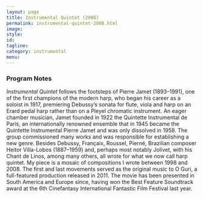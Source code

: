 ```yaml
---
layout: page
title: Instrumental Quintet (2008)
permalink: instrumental-quintet-2008.html
image:
style:
id:
tagline:
category: instrumental
menu:
---
```


### Program Notes

*Instrumental Quintet* follows the footsteps of Pierre Jamet (1893–1991), one of the first champions of the modern harp, who began his career as a soloist in 1917, premiering Debussy’s sonata for flute, viola and harp on an Erard pedal harp rather than on a Pleyel chromatic instrument. An eager chamber musician, Jamet founded in 1922 the Quintette Instrumental de Paris, an internationally renowned ensemble that in 1945 became the Quintette Instrumental Pierre Jamet and was only dissolved in 1958. The group commissioned many works and was responsible for establishing a new genre. Besides Debussy, Françaix, Roussel, Pierné, Brazilian composer Heitor Villa-Lobos (1887–1959) and, perhaps most notably Jolivet, with his Chant de Linos, among many others, all wrote for what we now call harp quintet. My piece is a mosaic of compositions I wrote between 1998 and 2008. The first and last movements served as the original music to O Guri, a full-featured production released in 2011. The movie has been presented in South America and Europe since, having won the Best Feature Soundtrack award at the 6th Cinefantasy International Fantastic Film Festival last year.